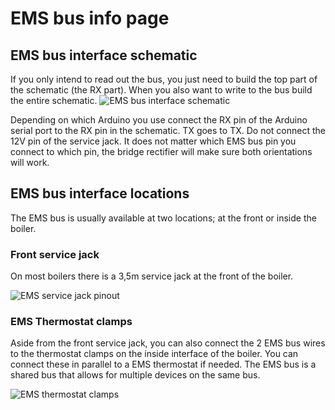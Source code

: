 # EMS bus info page

## EMS bus interface schematic
If you only intend to read out the bus, you just need to build the top part of the schematic (the RX part).
When you also want to write to the bus build the entire schematic.
![EMS bus interface schematic](http://www.mikrocontroller.net/attachment/95287/EMS_Interface.png)

Depending on which Arduino you use connect the RX pin of the Arduino serial port to the RX pin in the schematic.
TX goes to TX. Do not connect the 12V pin of the service jack.
It does not matter which EMS bus pin you connect to which pin, the bridge rectifier will make sure both orientations will work.

## EMS bus interface locations
The EMS bus is usually available at two locations; at the front or inside the boiler.

### Front service jack
On most boilers there is a 3,5m service jack at the front of the boiler.

![EMS service jack pinout](https://github.com/bbqkees/Nefit-Buderus-EMS-bus-Arduino-Domoticz/blob/master/Documentation/EMS-bus-jack-pinout.JPG?raw=true)

### EMS Thermostat clamps
Aside from the front service jack, you can also connect the 2 EMS bus wires to the thermostat clamps on the inside interface of the boiler. You can connect these in parallel to a EMS thermostat if needed. The EMS bus is a shared bus that allows for multiple devices on the same bus.

![EMS thermostat clamps](https://github.com/bbqkees/Nefit-Buderus-EMS-bus-Arduino-Domoticz/blob/master/Documentation/ems-bus-on-boiler.JPG)


